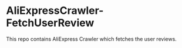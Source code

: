 # AliExpressCrawler-FetchUserReview
This repo contains AliExpress Crawler which fetches the user reviews.
